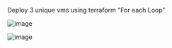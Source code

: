 Deploy 3 unique vms using terraform  "For each Loop"

![image](https://github.com/taoufikmohamed/tfuniquevms/assets/26463859/99ea0456-ffce-48d8-b243-c51fb8cfd073)

![image](https://github.com/taoufikmohamed/tfuniquevms/assets/26463859/139229db-2ca8-445f-bd34-b43edda230ea)

